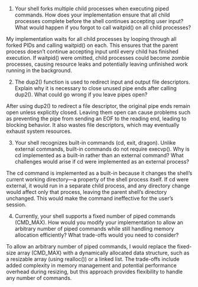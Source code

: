 1. Your shell forks multiple child processes when executing piped commands. How does your implementation ensure that all child processes complete before the shell continues accepting user input? What would happen if you forgot to call waitpid() on all child processes?

My implementation waits for all child processes by looping through all forked PIDs and calling waitpid() on each. This ensures that the parent process doesn’t continue accepting input until every child has finished execution. If waitpid() were omitted, child processes could become zombie processes, causing resource leaks and potentially leaving unfinished work running in the background.


2. The dup2() function is used to redirect input and output file descriptors. Explain why it is necessary to close unused pipe ends after calling dup2(). What could go wrong if you leave pipes open?

After using dup2() to redirect a file descriptor, the original pipe ends remain open unless explicitly closed. Leaving them open can cause problems such as preventing the pipe from sending an EOF to the reading end, leading to blocking behavior. It also wastes file descriptors, which may eventually exhaust system resources.

3. Your shell recognizes built-in commands (cd, exit, dragon). Unlike external commands, built-in commands do not require execvp(). Why is cd implemented as a built-in rather than an external command? What challenges would arise if cd were implemented as an external process?

The cd command is implemented as a built-in because it changes the shell’s current working directory—a property of the shell process itself. If cd were external, it would run in a separate child process, and any directory change would affect only that process, leaving the parent shell’s directory unchanged. This would make the command ineffective for the user’s session.

4. Currently, your shell supports a fixed number of piped commands (CMD_MAX). How would you modify your implementation to allow an arbitrary number of piped commands while still handling memory allocation efficiently? What trade-offs would you need to consider?

To allow an arbitrary number of piped commands, I would replace the fixed-size array (CMD_MAX) with a dynamically allocated data structure, such as a resizable array (using realloc()) or a linked list. The trade-offs include added complexity in memory management and potential performance overhead during resizing, but this approach provides flexibility to handle any number of commands.
